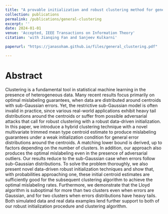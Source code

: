 ```yaml
---
title: "A provable initialization and robust clustering method for general mixture models"
collection: publications
permalink: /publications/general-clustering
excerpt: ''
date: 2024-01-01
venue: 'Accepted, IEEE Transactions on Information Theory'
citation: 'with Jianqing Fan and Sanjeev Kulkarni'

paperurl: "https://janasoham.github.io/files/general_clustering.pdf"

---
```


Abstract
========

Clustering is a fundamental tool in statistical machine learning in the presence of heterogeneous data. Many recent results focus primarily on optimal mislabeling guarantees, when data are distributed around centroids with sub-Gaussian errors. Yet, the restrictive sub-Gaussian model is often invalid in practice, since various real-world applications exhibit heavy tail distributions around the centroids or suffer from possible adversarial attacks that call for robust clustering with a robust data-driven initialization. In this paper, we introduce a hybrid clustering technique with a novel multivariate trimmed mean type centroid estimate to produce mislabeling guarantees under a weak initialization condition for general error distributions around the centroids. A matching lower bound is derived, up to factors depending on the number of clusters. In addition, our approach also produces the optimal mislabeling even in the presence of adversarial outliers. Our results reduce to the sub-Gaussian case when errors follow sub-Gaussian distributions. To solve the problem thoroughly, we also present novel data-driven robust initialization techniques and show that, with probabilities approaching one, these initial centroid estimates are sufficiently good for the subsequent clustering algorithm to achieve the optimal mislabeling rates. Furthermore, we demonstrate that the Lloyd algorithm is suboptimal for more than two clusters even when errors are Gaussian, and for two clusters when errors distributions have heavy tails. Both simulated data and real data examples lend further support to both of our robust initialization procedure and clustering algorithm.
